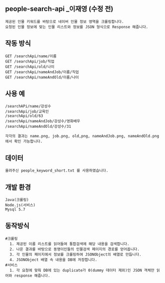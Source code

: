 ## people-search-api  _이재영 (수정 전)
    제공된 인물 키워드를 바탕으로 네이버 인물 정보 영역을 크롤링합니다.
    요청된 인물 정보에 맞는 인물 리스트와 정보를 JSON 형식으로 Response 해줍니다.
  
## 작동 방식
    GET /searchApi/name/이름
    GET /searchApi/job/직업     
    GET /searchApi/old/나이     
    GET /searchApi/nameAndJob/이름/직업
    GET /searchApi/nameAndOld/이름/나이
    

## 사용 예 
    /searchAPi/name/강성수
    /searchApi/job/교육인
    /searchApi/old/63
    /searchApi/nameAndJob/강성수/영화배우   
    /searchApi/nameAndOld/강성수/31
    
    각각의 결과는 name.png, job.png, old,png, nameAndJob.png, nameAndOld.png 에서 확인 가능합니다. 

## 데이터
    올려주신 people_keyword_short.txt 를 사용하였습니다.

## 개발 환경
    Java(크롤링)
    Node.js(서비스)
    Mysql 5.7

## 동작방식 
    #크롤링
      1. 제공된 이름 리스트를 읽어들여 통합검색에 해당 내용을 검색합니다. 
      2. 나온 결과를 바탕으로 동명이인들의 인물검색 페이지의 경로를 얻어옵니다. 
      3. 각 인물의 페이지에서 정보를 크롤링하여 JSONObject의 배열로 만듭니다. 
      4. JSONObject 배열 속 내용을 DB에 저장합니다.
    #서비스
      1. 각 요청에 맞춰 DB에 있는 duplicate가 0(dummy 데이터 제외)인 JSON 객체만 읽어와 response 해줍니다.
  
